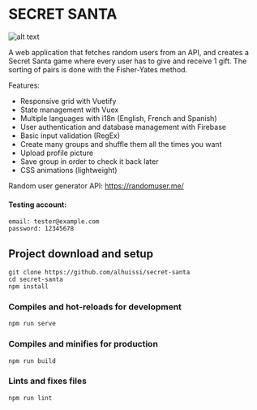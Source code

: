 # SECRET SANTA

![alt text](https://firebasestorage.googleapis.com/v0/b/secret-santa-83260.appspot.com/o/snapshot.jpg?alt=media&token=94637f9e-d024-4cf7-8c8d-5faf68c85461)

A web application that fetches random users from an API, and creates a Secret Santa game where every user has to give and receive 1 gift. The sorting of pairs is done with the Fisher-Yates method.

Features:

- Responsive grid with Vuetify
- State management with Vuex
- Multiple languages with i18n (English, French and Spanish)
- User authentication and database management with Firebase
- Basic input validation (RegEx)
- Create many groups and shuffle them all the times you want
- Upload profile picture
- Save group in order to check it back later
- CSS animations (lightweight)


Random user generator API: https://randomuser.me/

#### Testing account: 
```
email: tester@example.com
password: 12345678
```


## Project download and setup
```
git clone https://github.com/alhuissi/secret-santa
cd secret-santa
npm install
```

### Compiles and hot-reloads for development
```
npm run serve
```

### Compiles and minifies for production
```
npm run build
```

### Lints and fixes files
```
npm run lint
```
